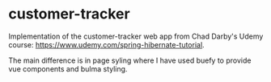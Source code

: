 # customer-tracker

Implementation of the customer-tracker web app from Chad Darby's Udemy course: https://www.udemy.com/spring-hibernate-tutorial.

The main difference is in page syling where I have used buefy to provide vue components and bulma styling.
